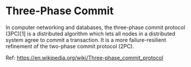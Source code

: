 # Three-Phase Commit

In computer networking and databases, the three-phase commit protocol (3PC)[1] is a distributed algorithm which lets all nodes in a distributed system agree to commit a transaction. It is a more failure-resilient refinement of the two-phase commit protocol (2PC).

Ref: https://en.wikipedia.org/wiki/Three-phase_commit_protocol
